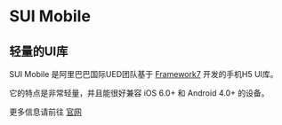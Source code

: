 # SUI Mobile

## 轻量的UI库

SUI Mobile 是阿里巴巴国际UED团队基于 [Framework7](http://framework7.taobao.org/) 开发的手机H5 UI库。

它的特点是非常轻量，并且能很好兼容 iOS 6.0+ 和 Android 4.0+  的设备。

更多信息请前往 [官网](http://m.sui.taobao.org/)
